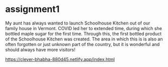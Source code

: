 # assignment1
 My aunt has always wanted to launch Schoolhouse Kitchen out of our family house in Vermont. COVID led her to extended time, during which she bottled maple sugar for the first time. Through this, the first bottled product of the Schoolhouse Kitchen was created. The area in which this is is also an often forgotten or just unknown part of the country, but it is wonderful and should always have more visitors!
 
 https://clever-bhabha-880d45.netlify.app/index.html
